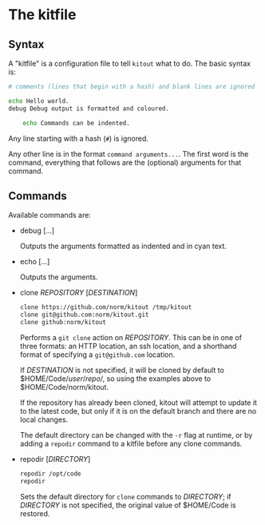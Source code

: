 The kitfile
===========

## Syntax

A "kitfile" is a configuration file to tell `kitout` what to do. The basic
syntax is:

```bash
# comments (lines that begin with a hash) and blank lines are ignored

echo Hello world.
debug Debug output is formatted and coloured.

    echo Commands can be indented.
```

Any line starting with a hash (`#`) is ignored.

Any other line is in the format `command arguments...`. The first word is the
command, everything that follows are the (optional) arguments for that
command.


## Commands

Available commands are:

* debug [...]

    Outputs the arguments formatted as indented and in cyan text.

* echo [...]

    Outputs the arguments.

* clone _REPOSITORY_ [_DESTINATION_]

    ```bash
    clone https://github.com/norm/kitout /tmp/kitout
    clone git@github.com:norm/kitout.git
    clone github:norm/kitout
    ```

    Performs a `git clone` action on _REPOSITORY_. This can be in one of
    three formats: an HTTP location, an ssh location, and a shorthand
    format of specifying a `git@github.com` location.

    If _DESTINATION_ is not specified, it will be cloned by default to
    $HOME/Code/_user_/_repo_/, so using the examples above to
    $HOME/Code/norm/kitout.

    If the repository has already been cloned, kitout will attempt to update
    it to the latest code, but only if it is on the default branch and there
    are no local changes.

    The default directory can be changed with the `-r` flag at runtime,
    or by adding a `repodir` command to a kitfile before any clone commands.

* repodir [_DIRECTORY_]

    ```bash
    repodir /opt/code
    repodir
    ```

    Sets the default directory for `clone` commands to _DIRECTORY_;
    if _DIRECTORY_ is not specified, the original value of
    $HOME/Code is restored.
